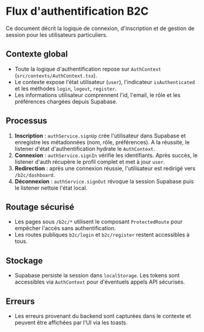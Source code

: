 # Flux d'authentification B2C

Ce document décrit la logique de connexion, d'inscription et de gestion de session pour les utilisateurs particuliers.

## Contexte global
- Toute la logique d'authentification repose sur `AuthContext` (`src/contexts/AuthContext.tsx`).
- Le contexte expose l'état utilisateur (`user`), l'indicateur `isAuthenticated` et les méthodes `login`, `logout`, `register`.
- Les informations utilisateur comprennent l'id, l'email, le rôle et les préférences chargées depuis Supabase.

## Processus
1. **Inscription** : `authService.signUp` crée l'utilisateur dans Supabase et enregistre les métadonnées (nom, rôle, préférences). A la réussite, le listener d'état d'authentification hydrate le `AuthContext`.
2. **Connexion** : `authService.signIn` vérifie les identifiants. Après succès, le listener d'auth récupère le profil complet et met à jour `user`.
3. **Redirection** : après une connexion réussie, l'utilisateur est redirigé vers `/b2c/dashboard`.
4. **Déconnexion** : `authService.signOut` révoque la session Supabase puis le listener nettoie l'état local.

## Routage sécurisé
- Les pages sous `/b2c/*` utilisent le composant `ProtectedRoute` pour empêcher l'accès sans authentification.
- Les routes publiques `b2c/login` et `b2c/register` restent accessibles à tous.

## Stockage
- Supabase persiste la session dans `localStorage`. Les tokens sont accessibles via `AuthContext` pour d'éventuels appels API sécurisés.

## Erreurs
- Les erreurs provenant du backend sont capturées dans le contexte et peuvent être affichées par l'UI via les toasts.

